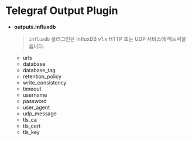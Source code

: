 # Telegraf Output Plugin

- ********outputs.influxdb********
    
    > `influxdb` 플러그인은 InfluxDB v1.x HTTP 또는 UDP 서비스에 메트릭을 씁니다.
    > 
    - urls
    - database
    - database_tag
    - retention_policy
    - write_consistency
    - timeout
    - username
    - password
    - user_agent
    - udp_message
    - tls_ca
    - tls_cert
    - tls_key
